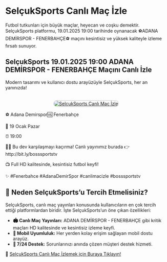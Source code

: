 <h1>SelçukSports Canlı Maç İzle</h1>
<p>Futbol tutkunları için büyük maçlar, heyecan ve coşku demektir. SelçukSports platformu, 19.01.2025 19:00 tarihinde oynanacak ⚽ADANA DEMİRSPOR - FENERBAHÇE⚽ maçını kesintisiz ve yüksek kaliteyle izleme fırsatı sunuyor.</p>
<p><h2>SelçukSports 19.01.2025 19:00 ADANA DEMİRSPOR - FENERBAHÇE Maçını Canlı İzle</h2></p>
<p>Modern tasarımı ve kullanıcı dostu arayüzüyle SelçukSports, her an yanınızda!</p>
<center>
<br>
<a href="https://bit.ly/bosssportstv" title="SelçukSports Giriş">
<img src="https://i.ibb.co/5K7Ks6w/zzzz3.gif" alt="SelçukSports Canlı Maç İzle" style="max-width: 100%; border: 2px solid #ddd; border-radius: 10px;">
</a>
</center>

<p>⚽️ Adana Demirspor🆚 Fenerbahçe</p>
<p>📅 19 Ocak Pazar</p>
<p>⏰ 19:00</p>
<p>🔴🔶 Bu dev karşılaşmayı kaçırma! Canlı yayınımız burada 👉 http://bit.ly/bosssportstv</p>
<p>📺 Full HD kalitesinde, kesintisiz futbol keyfi!</p>
<p>✨ #Fenerbahce #AdanaDemirSpor #canlimacizle #bosssportstv</p>

<h2>🌟 Neden SelçukSports’u Tercih Etmelisiniz?</h2>
<p>SelçukSports, canlı maç yayınları konusunda kullanıcıların en çok tercih ettiği platformlardan biridir. İşte SelçukSports’un öne çıkan özellikleri:</p>
<ul>
  <li><strong>🏟️ Canlı Maç Yayınları:</strong> ADANA DEMİRSPOR - FENERBAHÇE gibi kritik maçları HD kalitesinde ve kesintisiz izleme keyfi.</li>
  <li><strong>📱 Mobil Uyumluluk:</strong> Her yerden kolay erişim sağlayan mobil dostu arayüz.</li>
  <li><strong>💬 7/24 Destek:</strong> Sorunlarınızı anında çözen müşteri destek hizmeti.</li>
</ul>
<p>📌 <a href="https://bit.ly/bosssportstv" title="SelçukSports Giriş">SelçukSports Canlı Maç İzlemek için Buraya Tıklayın!</a></p>
